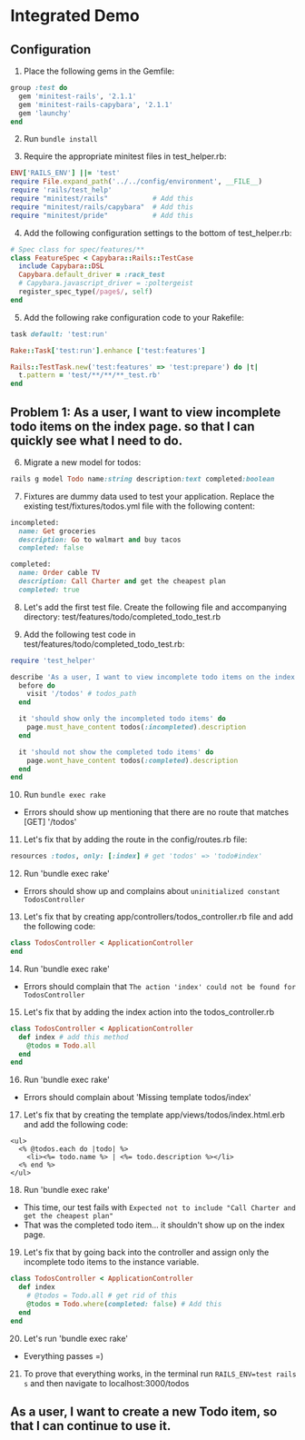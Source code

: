 # Integrated Demo

## Configuration

1. Place the following gems in the Gemfile:
  ``` ruby
  group :test do
    gem 'minitest-rails', '2.1.1'
    gem 'minitest-rails-capybara', '2.1.1'
    gem 'launchy'
  end
  ```

2. Run `bundle install`

3. Require the appropriate minitest files in test_helper.rb:
  ``` ruby
  ENV['RAILS_ENV'] ||= 'test'
  require File.expand_path('../../config/environment', __FILE__)
  require 'rails/test_help'
  require "minitest/rails"           # Add this
  require "minitest/rails/capybara"  # Add this
  require "minitest/pride"           # Add this
  ```

4. Add the following configuration settings to the bottom of test_helper.rb:
  ``` ruby
  # Spec class for spec/features/**
  class FeatureSpec < Capybara::Rails::TestCase
    include Capybara::DSL
    Capybara.default_driver = :rack_test
    # Capybara.javascript_driver = :poltergeist
    register_spec_type(/page$/, self)
  end
  ```

5. Add the following rake configuration code to your Rakefile:
  ``` ruby
  task default: 'test:run'

  Rake::Task['test:run'].enhance ['test:features']

  Rails::TestTask.new('test:features' => 'test:prepare') do |t|
    t.pattern = 'test/**/**/**_test.rb'
  end
  ```

## Problem 1: As a user, I want to view incomplete todo items on the index page. so that I can quickly see what I need to do.

6. Migrate a new model for todos:
  ``` ruby
  rails g model Todo name:string description:text completed:boolean
  ```

7. Fixtures are dummy data used to test your application. Replace the existing test/fixtures/todos.yml file with the following content:
  ``` ruby
  incompleted:
    name: Get groceries
    description: Go to walmart and buy tacos
    completed: false

  completed:
    name: Order cable TV
    description: Call Charter and get the cheapest plan
    completed: true
  ```

8. Let's add the first test file. Create the following file and accompanying directory:  test/features/todo/completed_todo_test.rb

9. Add the following test code in test/features/todo/completed_todo_test.rb:
  ``` ruby
  require 'test_helper'

  describe 'As a user, I want to view incomplete todo items on the index page' do
    before do
      visit '/todos' # todos_path
    end

    it 'should show only the incompleted todo items' do
      page.must_have_content todos(:incompleted).description
    end

    it 'should not show the completed todo items' do
      page.wont_have_content todos(:completed).description
    end
  end
  ```

10. Run `bundle exec rake`
  * Errors should show up mentioning that there are no route that matches [GET] '/todos'

11. Let's fix that by adding the route in the config/routes.rb file:
  ``` ruby
  resources :todos, only: [:index] # get 'todos' => 'todo#index'
  ```

12. Run 'bundle exec rake'
  * Errors should show up and complains about `uninitialized constant TodosController`

13. Let's fix that by creating app/controllers/todos_controller.rb file and add the following code:
  ``` ruby
  class TodosController < ApplicationController
  end
  ```

14. Run 'bundle exec rake'
  * Errors should complain that `The action 'index' could not be found for TodosController`

15. Let's fix that by adding the index action into the todos_controller.rb
  ``` ruby
  class TodosController < ApplicationController
    def index # add this method
      @todos = Todo.all
    end
  end
  ```

16. Run 'bundle exec rake'
  * Errors should complain about 'Missing template todos/index'

17. Let's fix that by creating the template app/views/todos/index.html.erb and add the following code:
  ``` erb
  <ul>
    <% @todos.each do |todo| %>
      <li><%= todo.name %> | <%= todo.description %></li>
    <% end %>
  </ul>
  ```

18. Run 'bundle exec rake'
  * This time, our test fails with `Expected not to include "Call Charter and get the cheapest plan"`
  * That was the completed todo item... it shouldn't show up on the index page.

19. Let's fix that by going back into the controller and assign only the incomplete todo items to the instance variable.
  ``` ruby
  class TodosController < ApplicationController
    def index
      # @todos = Todo.all # get rid of this
      @todos = Todo.where(completed: false) # Add this
    end
  end
  ```

20. Let's run 'bundle exec rake'
  * Everything passes =)

21. To prove that everything works, in the terminal run `RAILS_ENV=test rails s` and then navigate to localhost:3000/todos

## As a user, I want to create a new Todo item, so that I can continue to use it.


